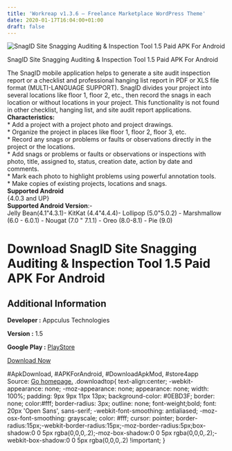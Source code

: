 ```yaml
---
title: 'Workreap v1.3.6 – Freelance Marketplace WordPress Theme'
date: 2020-01-17T16:04:00+01:00
draft: false
---
```


![SnagID Site Snagging Auditing & Inspection Tool 1.5 Paid APK For Android](https://i2.wp.com/apkhome.net/wp-content/uploads/2020/01/SnagID-Site-Snagging-Auditing-Inspection-Tool-1.5-Paid.png "SnagID Site Snagging Auditing & Inspection Tool 1.5 Paid APK For Android")

  

SnagID Site Snagging Auditing & Inspection Tool 1.5 Paid APK For Android

The SnagID mobile application helps to generate a site audit inspection report or a checklist and professional hanging list report in PDF or XLS file format (MULTI-LANGUAGE SUPPORT). SnagID divides your project into several locations like floor 1, floor 2, etc., then record the snags in each location or without locations in your project. This functionality is not found in other checklist, hanging list, and site audit report applications.  
**Characteristics:**  
\* Add a project with a project photo and project drawings.  
\* Organize the project in places like floor 1, floor 2, floor 3, etc.  
\* Record any snags or problems or faults or observations directly in the project or the locations.  
\* Add snags or problems or faults or observations or inspections with photo, title, assigned to, status, creation date, action by date and comments.  
\* Mark each photo to highlight problems using powerful annotation tools.  
\* Make copies of existing projects, locations and snags.  
**Supported Android**  
{4.0.3 and UP}  
**Supported Android Version**:-  
Jelly Bean(4.1"4.3.1)- KitKat (4.4"4.4.4)- Lollipop (5.0"5.0.2) - Marshmallow (6.0 - 6.0.1) - Nougat (7.0 " 7.1.1) - Oreo (8.0-8.1) - Pie (9.0)

Download SnagID Site Snagging Auditing & Inspection Tool 1.5 Paid APK For Android
=================================================================================

Additional Information
----------------------

**Developer :** Appculus Technologies

**Version :** 1.5

**Google Play :** [PlayStore](https://play.google.com/store/apps/details?id=com.appculus.android.apps.snag.snaglist.snagid&hl=en)

  

[Download Now](https://store4app.co/post/snagid-site-snagging-auditing-amp-inspection-tool-1-5-paid-apk-for-android_1579274041)

  
#ApkDownload, #APKForAndroid, #DownloadApkMod, #store4app  
Source: [Go homepage.](https://store4app.co/post/snagid-site-snagging-auditing-amp-inspection-tool-1-5-paid-apk-for-android_1579274041) .downloadtop{ text-align:center; -webkit-appearance: none; -moz-appearance: none; appearance: none; width: 100%; padding: 9px 9px 11px 13px; background-color: #0EBD3F; border: none; color:#fff; border-radius: 3px; outline: none; font-weight;bold; font: 20px 'Open Sans', sans-serif; -webkit-font-smoothing: antialiased; -moz-osx-font-smoothing: grayscale; color: #fff; cursor: pointer; border-radius:15px;-webkit-border-radius:15px;-moz-border-radius:5px;box-shadow:0 0 5px rgba(0,0,0,.2);-moz-box-shadow:0 0 5px rgba(0,0,0,.2);-webkit-box-shadow:0 0 5px rgba(0,0,0,.2) !important; }